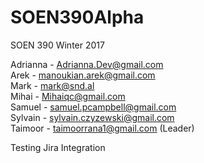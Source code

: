 # SOEN390Alpha
SOEN 390 Winter 2017

Adrianna - Adrianna.Dev@gmail.com    
Arek - manoukian.arek@gmail.com    
Mark - mark@snd.al    
Mihai - Mihaiqc@gmail.com    
Samuel - samuel.pcampbell@gmail.com    
Sylvain - sylvain.czyzewski@gmail.com    
Taimoor - taimoorrana1@gmail.com (Leader)    

Testing Jira Integration
